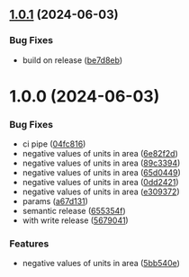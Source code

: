 ## [1.0.1](https://github.com/Aryog/nepali-metric-units/compare/v1.0.0...v1.0.1) (2024-06-03)


### Bug Fixes

* build on release ([be7d8eb](https://github.com/Aryog/nepali-metric-units/commit/be7d8ebe30eaeb7ba43429ada5a415c7a5504fa6))

# 1.0.0 (2024-06-03)


### Bug Fixes

* ci pipe ([04fc816](https://github.com/Aryog/nepali-metric-units/commit/04fc816952b371e5ad59b24783b49978a7291455))
* negative values of units in area ([6e82f2d](https://github.com/Aryog/nepali-metric-units/commit/6e82f2d9c89a72016c3da979ca37fd15b4d17361))
* negative values of units in area ([89c3394](https://github.com/Aryog/nepali-metric-units/commit/89c3394cffce849012b380ce36c55ca92e0e5736))
* negative values of units in area ([65d0449](https://github.com/Aryog/nepali-metric-units/commit/65d0449705da49aaa1dca809224df6d174be025c))
* negative values of units in area ([0dd2421](https://github.com/Aryog/nepali-metric-units/commit/0dd2421aaaf09535db23cb9c7800b680f013bc0d))
* negative values of units in area ([e309372](https://github.com/Aryog/nepali-metric-units/commit/e3093729c4ad4e0af707a9577f056864594ff0a8))
* params ([a67d131](https://github.com/Aryog/nepali-metric-units/commit/a67d13114ae9ef971b90cf9b74dead17c3fd48c3))
* semantic release ([655354f](https://github.com/Aryog/nepali-metric-units/commit/655354f9df3a3fd129f5062dff8d6a367fb5fcdd))
* with write release ([5679041](https://github.com/Aryog/nepali-metric-units/commit/56790410a2e74ad773b1ffc1a86ab9e995f7f8e4))


### Features

* negative values of units in area ([5bb540e](https://github.com/Aryog/nepali-metric-units/commit/5bb540e33b98dc8e57de9db2865b5d61507e0b4a))
